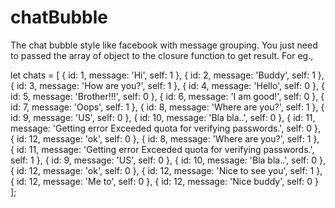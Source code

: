 # chatBubble

The chat bubble style like facebook with message grouping.
You just need to passed the array of object to the closure function to get result.
For eg.,

let chats = [
    { id: 1, message: 'Hi', self: 1 },
    { id: 2, message: 'Buddy', self: 1 },
    { id: 3, message: 'How are you?', self: 1 },
    { id: 4, message: 'Hello', self: 0 },
    { id: 5, message: 'Brother!!!', self: 0 },
    { id: 6, message: 'I am good!', self: 0 },
    { id: 7, message: 'Oops', self: 1 },
    { id: 8, message: 'Where are you?', self: 1 },
    { id: 9, message: 'US', self: 0 },
    { id: 10, message: 'Bla bla..', self: 0 },
    { id: 11, message: 'Getting error Exceeded quota for verifying passwords.', self: 0 },
    { id: 12, message: 'ok', self: 0 },
    { id: 8, message: 'Where are you?', self: 1 },
    { id: 11, message: 'Getting error Exceeded quota for verifying passwords.', self: 1 },
    { id: 9, message: 'US', self: 0 },
    { id: 10, message: 'Bla bla..', self: 0 },
    { id: 12, message: 'ok', self: 0 },
    { id: 12, message: 'Nice to see you', self: 1 },
    { id: 12, message: 'Me to', self: 0 },
    { id: 12, message: 'Nice buddy', self: 0 }
];

